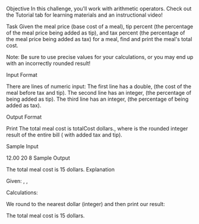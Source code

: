 Objective
In this challenge, you'll work with arithmetic operators. Check out the Tutorial tab for learning materials and an instructional video!

Task
Given the meal price (base cost of a meal), tip percent (the percentage of the meal price being added as tip), and tax percent (the percentage of the meal price being added as tax) for a meal, find and print the meal's total cost.

Note: Be sure to use precise values for your calculations, or you may end up with an incorrectly rounded result!

Input Format

There are  lines of numeric input:
The first line has a double,  (the cost of the meal before tax and tip).
The second line has an integer,  (the percentage of  being added as tip).
The third line has an integer,  (the percentage of  being added as tax).

Output Format

Print The total meal cost is totalCost dollars., where  is the rounded integer result of the entire bill ( with added tax and tip).

Sample Input

12.00
20
8
Sample Output

The total meal cost is 15 dollars.
Explanation

Given:
, ,

Calculations:




We round  to the nearest dollar (integer) and then print our result:

The total meal cost is 15 dollars.
